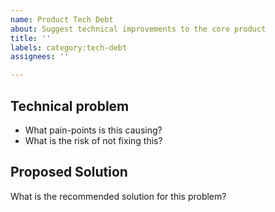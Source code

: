 ```yaml
---
name: Product Tech Debt
about: Suggest technical improvements to the core product
title: ''
labels: category:tech-debt
assignees: ''

---
```


## Technical problem
- What pain-points is this causing?
- What is the risk of not fixing this?

## Proposed Solution
What is the recommended solution for this problem?
